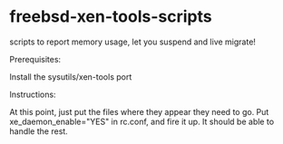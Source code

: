 freebsd-xen-tools-scripts
=========================

scripts to report memory usage, let you suspend and live migrate!

Prerequisites:

Install the sysutils/xen-tools port


Instructions:

At this point, just put the files where they appear they need to go.
Put xe_daemon_enable="YES" in rc.conf, and fire it up. It should be able to handle the rest.
